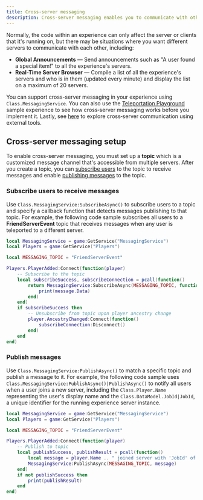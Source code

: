 ```yaml
---
title: Cross-server messaging
description: Cross-server messaging enables you to communicate with other servers or client instances of your experience.
---
```


Normally, the code within an experience can only affect the server or clients that it's running on, but there may be situations where you want different servers to communicate with each other, including:

- **Global Announcements** &mdash; Send announcements such as "A user found a special item!" to all the experience's servers.
- **Real-Time Server Browser** &mdash; Compile a list of all the experience's servers and who is in them (updated every minute) and display the list on a maximum of 20 servers.

You can support cross-server messaging in your experience using `Class.MessagingService`. You can also use the [Teleportation Playground](https://www.roblox.com/games/3112653247/Teleportation-Playground) sample experience to see how cross‑server messaging works before you implement it. Lastly, see [here](../cloud/guides/usage-messaging.md) to explore cross‑server communication using external tools.

## Cross-server messaging setup

To enable cross-server messaging, you must set up a **topic** which is a customized message channel that's accessible from multiple servers. After you create a topic, you can [subscribe users](#subscribe-users-to-receive-messages) to the topic to receive messages and enable [publishing messages](#publish-messages) to the topic.

### Subscribe users to receive messages

Use `Class.MessagingService:SubscribeAsync()` to subscribe users to a topic and specify a callback function that detects messages publishing to that topic. For example, the following code sample subscribes all users to a **FriendServerEvent** topic that receives messages when any user is teleported to a different server.

```lua
local MessagingService = game:GetService("MessagingService")
local Players = game:GetService("Players")

local MESSAGING_TOPIC = "FriendServerEvent"

Players.PlayerAdded:Connect(function(player)
	-- Subscribe to the topic
	local subscribeSuccess, subscribeConnection = pcall(function()
		return MessagingService:SubscribeAsync(MESSAGING_TOPIC, function(message)
			print(message.Data)
		end)
	end)
	if subscribeSuccess then
		-- Unsubscribe from topic upon player ancestry change
		player.AncestryChanged:Connect(function()
			subscribeConnection:Disconnect()
		end)
	end
end)
```

### Publish messages

Use `Class.MessagingService:PublishAsync()` to match a specific topic and publish a message to it. For example, the following code sample uses `Class.MessagingService:PublishAsync()|PublishAsync()` to notify all users when a user joins a new server, including the `Class.Player.Name` representing the user's display name and the `Class.DataModel.JobId|JobId`, a unique identifier for the running experience server instance.

```lua
local MessagingService = game:GetService("MessagingService")
local Players = game:GetService("Players")

local MESSAGING_TOPIC = "FriendServerEvent"

Players.PlayerAdded:Connect(function(player)
	-- Publish to topic
	local publishSuccess, publishResult = pcall(function()
		local message = player.Name .. " joined server with 'JobId' of " .. game.JobId
		MessagingService:PublishAsync(MESSAGING_TOPIC, message)
	end)
	if not publishSuccess then
		print(publishResult)
	end
end)
```
